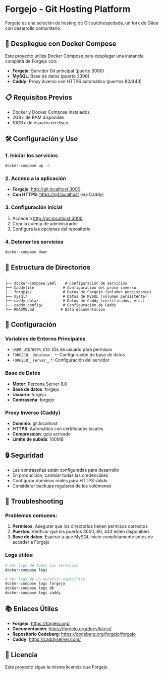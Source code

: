 # Forgejo - Git Hosting Platform
Forgejo es una solución de hosting de Git autohospedada, un fork de Gitea con desarrollo comunitario.

## 🚀 Despliegue con Docker Compose

Este proyecto utiliza Docker Compose para desplegar una instancia completa de Forgejo con:

- **Forgejo**: Servidor Git principal (puerto 3000)
- **MySQL**: Base de datos (puerto 3306)
- **Caddy**: Proxy inverso con HTTPS automático (puertos 80/443)

## 📋 Requisitos Previos

- Docker y Docker Compose instalados
- 2GB+ de RAM disponible
- 10GB+ de espacio en disco

## 🛠️ Configuración y Uso

### 1. Iniciar los servicios
```bash
docker-compose up -d
```

### 2. Acceso a la aplicación
- **Forgejo**: http://git.localhost:3000
- **Con HTTPS**: https://git.localhost (via Caddy)

### 3. Configuración inicial
1. Accede a http://git.localhost:3000
2. Crea la cuenta de administrador
3. Configura las opciones del repositorio

### 4. Detener los servicios
```bash
docker-compose down
```

## 📁 Estructura de Directorios

```
.
├── docker-compose.yaml    # Configuración de servicios
├── Caddyfile             # Configuración del proxy inverso
├── forgejo/              # Datos de Forgejo (volumen persistente)
├── mysql/                # Datos de MySQL (volumen persistente)
├── caddy_data/           # Datos de Caddy (certificados, etc.)
├── caddy_config/         # Configuración de Caddy
└── README.md            # Esta documentación
```

## 🔧 Configuración

### Variables de Entorno Principales
- `USER_UID`/`USER_GID`: IDs de usuario para permisos
- `FORGEJO__database__*`: Configuración de base de datos
- `FORGEJO__server__*`: Configuración del servidor

### Base de Datos
- **Motor**: Percona Server 8.0
- **Base de datos**: forgejo
- **Usuario**: forgejo
- **Contraseña**: forgejo

### Proxy Inverso (Caddy)
- **Dominio**: git.localhost
- **HTTPS**: Automático con certificados locales
- **Compression**: gzip activado
- **Límite de subida**: 100MB

## 🔒 Seguridad

- Las contraseñas están configuradas para desarrollo
- En producción, cambiar todas las credenciales
- Configurar dominios reales para HTTPS válido
- Considerar backups regulares de los volúmenes

## 🐛 Troubleshooting

### Problemas comunes:
1. **Permisos**: Asegurar que los directorios tienen permisos correctos
2. **Puertos**: Verificar que los puertos 3000, 80, 443 estén disponibles
3. **Base de datos**: Esperar a que MySQL inicie completamente antes de acceder a Forgejo

### Logs útiles:
```bash
# Ver logs de todos los servicios
docker-compose logs

# Ver logs de un servicio específico
docker-compose logs forgejo
docker-compose logs db
docker-compose logs caddy
```

## 📚 Enlaces Útiles

- **Forgejo**: https://forgejo.org/
- **Documentación**: https://forgejo.org/docs/latest/
- **Repositorio Codeberg**: https://codeberg.org/forgejo/forgejo
- **Caddy**: https://caddyserver.com/

## 📄 Licencia

Este proyecto sigue la misma licencia que Forgejo.


